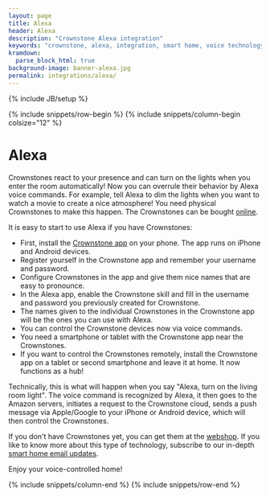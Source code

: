 ```yaml
---
layout: page
title: Alexa
header: Alexa
description: "Crownstone Alexa integration"
keywords: "crownstone, alexa, integration, smart home, voice technology"
kramdown: 
  parse_block_html: true
background-image: banner-alexa.jpg
permalink: integrations/alexa/
---
```

{% include JB/setup %}

{% include snippets/row-begin %}
{% include snippets/column-begin colsize="12" %}

# Alexa

Crownstones react to your presence and can turn on the lights when you enter the room automatically! Now you can overrule their behavior by Alexa voice commands. For example, tell Alexa to dim the lights when you want to watch a movie to create a nice atmosphere! You need physical Crownstones to make this happen. The Crownstones can be bought [online](https://shop.crownstone.rocks/).

It is easy to start to use Alexa if you have Crownstones:

+ First, install the [Crownstone app](https://crownstone.rocks/app/) on your phone. The app runs on iPhone and Android devices.
+ Register yourself in the Crownstone app and remember your username and password.
+ Configure Crownstones in the app and give them nice names that are easy to pronounce.
+ In the Alexa app, enable the Crownstone skill and fill in the username and password you previously created for Crownstone.
+ The names given to the individual Crownstones in the Crownstone app will be the ones you can use with Alexa.
+ You can control the Crownstone devices now via voice commands.
+ You need a smartphone or tablet with the Crownstone app near the Crownstones.
+ If you want to control the Crownstones remotely, install the Crownstone app on a tablet or second smartphone and leave it at home. It now functions as a hub!

Technically, this is what will happen when you say "Alexa, turn on the living room light". The voice command is recognized by Alexa, it then goes to the Amazon servers, initiates a request to the Crownstone cloud, sends a push message via Apple/Google to your iPhone or Android device, which will then control the Crownstones.

If you don't have Crownstones yet, you can get them at the [webshop](https://shop.crownstone.rocks). If you like to know more about this type of technology, subscribe to our in-depth [smart home email updates](https://crownstone.rocks/email-updates/).

Enjoy your voice-controlled home!

{% include snippets/column-end %}
{% include snippets/row-end %}

